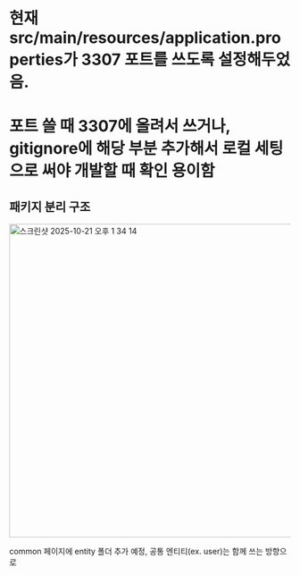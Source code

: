 # 현재 src/main/resources/application.properties가 3307 포트를 쓰도록 설정해두었음.
# 포트 쓸 때 3307에 올려서 쓰거나, gitignore에 해당 부분 추가해서 로컬 세팅으로 써야 개발할 때 확인 용이함

## 패키지 분리 구조
<img width="527" height="561" alt="스크린샷 2025-10-21 오후 1 34 14" src="https://github.com/user-attachments/assets/3620af68-a8c7-4123-9dbe-6a2ffbc52b6a" />

common 페이지에 entity 폴더 추가 예정, 공통 엔티티(ex. user)는 함께 쓰는 방향으로
